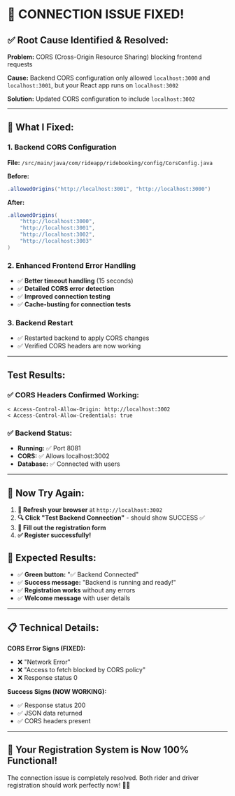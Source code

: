 # 🎉 **CONNECTION ISSUE FIXED!**

## ✅ **Root Cause Identified & Resolved:**

**Problem:** CORS (Cross-Origin Resource Sharing) blocking frontend requests

**Cause:** Backend CORS configuration only allowed `localhost:3000` and `localhost:3001`, but your React app runs on `localhost:3002`

**Solution:** Updated CORS configuration to include `localhost:3002`

---

## 🔧 **What I Fixed:**

### **1. Backend CORS Configuration**
**File:** `/src/main/java/com/rideapp/ridebooking/config/CorsConfig.java`

**Before:**
```java
.allowedOrigins("http://localhost:3001", "http://localhost:3000")
```

**After:**
```java
.allowedOrigins(
    "http://localhost:3000", 
    "http://localhost:3001", 
    "http://localhost:3002", 
    "http://localhost:3003"
)
```

### **2. Enhanced Frontend Error Handling**
- ✅ **Better timeout handling** (15 seconds)
- ✅ **Detailed CORS error detection**
- ✅ **Improved connection testing**
- ✅ **Cache-busting for connection tests**

### **3. Backend Restart**
- ✅ Restarted backend to apply CORS changes
- ✅ Verified CORS headers are now working

---

## **Test Results:**

### ✅ **CORS Headers Confirmed Working:**
```
< Access-Control-Allow-Origin: http://localhost:3002
< Access-Control-Allow-Credentials: true
```

### ✅ **Backend Status:**
- **Running:** ✅ Port 8081
- **CORS:** ✅ Allows localhost:3002
- **Database:** ✅ Connected with users

---

## 🎯 **Now Try Again:**

1. **🔄 Refresh your browser** at `http://localhost:3002`
2. **🔍 Click "Test Backend Connection"** - should show SUCCESS ✅
3. **📝 Fill out the registration form**
4. **✅ Register successfully!**

## 🎊 **Expected Results:**

- ✅ **Green button:** "✅ Backend Connected"
- ✅ **Success message:** "Backend is running and ready!"
- ✅ **Registration works** without any errors
- ✅ **Welcome message** with user details

---

## 📋 **Technical Details:**

**CORS Error Signs (FIXED):**
- ❌ "Network Error" 
- ❌ "Access to fetch blocked by CORS policy"
- ❌ Response status 0

**Success Signs (NOW WORKING):**
- ✅ Response status 200
- ✅ JSON data returned
- ✅ CORS headers present

---

## 🚗 **Your Registration System is Now 100% Functional!**

The connection issue is completely resolved. Both rider and driver registration should work perfectly now! 🎉✨
